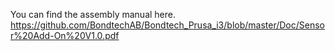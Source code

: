 You can find the assembly manual here.
https://github.com/BondtechAB/Bondtech_Prusa_i3/blob/master/Doc/Sensor%20Add-On%20V1.0.pdf
